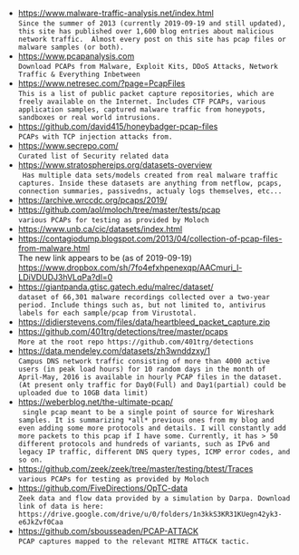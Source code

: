 * <https://www.malware-traffic-analysis.net/index.html>  
`Since the summer of 2013 (currently 2019-09-19 and still updated), this site has published over 1,600 blog entries about malicious network traffic.  Almost every post on this site has pcap files or malware samples (or both).`
* <https://www.pcapanalysis.com>  
`Download PCAPs from Malware, Exploit Kits, DDoS Attacks, Network Traffic & Everything Inbetween`
* https://www.netresec.com/?page=PcapFiles  
`This is a list of public packet capture repositories, which are freely available on the Internet. Includes CTF PCAPs, various application samples, captured malware traffic from honeypots, sandboxes or real world intrusions.`
* <https://github.com/david415/honeybadger-pcap-files>  
`PCAPs with TCP injection attacks from.`
* <https://www.secrepo.com/>  
`Curated list of Security related data`
* <https://www.stratosphereips.org/datasets-overview>  
` Has multiple data sets/models created from real malware traffic captures. Inside these datasets are anything from netflow, pcaps, connection summaries, passivedns, actualy logs themselves, etc...`
* <https://archive.wrccdc.org/pcaps/2019/>
* <https://github.com/aol/moloch/tree/master/tests/pcap>  
`various PCAPs for testing as provided by Moloch`
* <https://www.unb.ca/cic/datasets/index.html>
* <https://contagiodump.blogspot.com/2013/04/collection-of-pcap-files-from-malware.html>  
The new link appears to be (as of 2019-09-19) https://www.dropbox.com/sh/7fo4efxhpenexqp/AACmuri_l-LDiVDUDJ3hVLqPa?dl=0
* <https://giantpanda.gtisc.gatech.edu/malrec/dataset/>  
`dataset of 66,301 malware recordings collected over a two-year period. Include things such as, but not limited to, antivirus labels for each sample/pcap from Virustotal.`
* <https://didierstevens.com/files/data/heartbleed_packet_capture.zip>
* https://github.com/401trg/detections/tree/master/pcaps  
`More at the root repo https://github.com/401trg/detections`
* <https://data.mendeley.com/datasets/zh3wnddzxy/1>  
`Campus DNS network traffic consisting of more than 4000 active users (in peak load hours) for 10 random days in the month of April-May, 2016 is available in hourly PCAP files in the dataset. (At present only traffic for Day0(Full) and Day1(partial) could be uploaded due to 10GB data limit)`
* <https://weberblog.net/the-ultimate-pcap/>  
` single pcap meant to be a single point of source for Wireshark samples. It is summarizing *all* previous ones from my blog and even adding some more protocols and details. I will constantly add more packets to this pcap if I have some. Currently, it has > 50 different protocols and hundreds of variants, such as IPv6 and legacy IP traffic, different DNS query types, ICMP error codes, and so on.`
* <https://github.com/zeek/zeek/tree/master/testing/btest/Traces>  
`various PCAPs for testing as provided by Moloch`
* <https://github.com/FiveDirections/OpTC-data>  
`Zeek data and flow data provided by a simulation by Darpa. Download link of data is here: https://drive.google.com/drive/u/0/folders/1n3kkS3KR31KUegn42yk3-e6JkZvf0Caa`
* <https://github.com/sbousseaden/PCAP-ATTACK>  
`PCAP captures mapped to the relevant MITRE ATT&CK tactic.`
